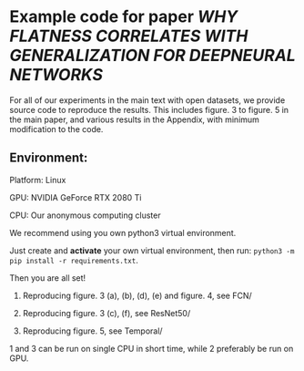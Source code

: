 # Example code for paper *WHY FLATNESS CORRELATES WITH GENERALIZATION FOR DEEPNEURAL NETWORKS*

For all of our experiments in the main text with open datasets, we provide source code to reproduce the results.
This includes figure. 3 to figure. 5 in the main paper, and various results in the Appendix, with minimum modification to the code.

## Environment:

Platform: Linux

GPU: NVIDIA GeForce RTX 2080 Ti

CPU: Our anonymous computing cluster 

We recommend using you own python3 virtual environment.

Just create and **activate** your own virtual environment, then run:
`python3 -m pip install -r requirements.txt`.

Then you are all set!

1. Reproducing figure. 3 (a), (b), (d), (e) and figure. 4, see FCN/

2. Reproducing figure. 3 (c), (f), see ResNet50/

3. Reproducing figure. 5, see Temporal/

1 and 3 can be run on single CPU in short time, while 2 preferably be run on GPU. 



